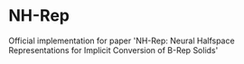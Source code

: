 # NH-Rep
Official implementation for paper 'NH-Rep: Neural Halfspace Representations for Implicit Conversion of B-Rep Solids'
